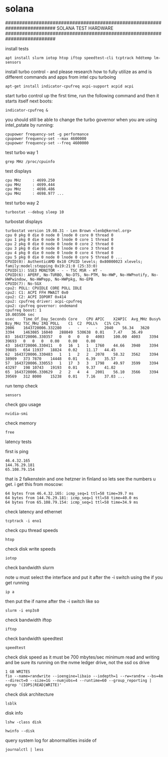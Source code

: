 # solana

##########################################################################
SOLANA TEST HARDWARE 
##########################################################################

install tests

    apt install slurm iotop htop iftop speedtest-cli tcptrack hddtemp lm-sensors

install turbo control - and please research how to fully utilize as amd is different commands and apps from intel cpu turboing

    apt-get install indicator-cpufreq acpi-support acpid acpi

start turbo control up the first time, run the following command and then it starts itself next boots:

    indicator-cpufreq &

you should still be able to change the turbo governor when you are using intel_pstate by running:

    cpupower frequency-set -g performance
    cpupower frequency-set --max 4600000
    cpupower frequency-set --freq 4600000

test turbo way 1

    grep MHz /proc/cpuinfo
    
test displays
    
    cpu MHz		: 4699.250
    cpu MHz		: 4699.444
    cpu MHz		: 4698.486
    cpu MHz		: 4698.977 ...

test turbo way 2

    turbostat --debug sleep 10

turbostat displays

    turbostat version 19.08.31 - Len Brown <lenb@kernel.org>
    cpu 0 pkg 0 die 0 node 0 lnode 0 core 0 thread 0
    cpu 1 pkg 0 die 0 node 0 lnode 0 core 1 thread 0
    cpu 2 pkg 0 die 0 node 0 lnode 0 core 2 thread 0
    cpu 3 pkg 0 die 0 node 0 lnode 0 core 3 thread 0
    cpu 4 pkg 0 die 0 node 0 lnode 0 core 4 thread 0
    cpu 5 pkg 0 die 0 node 0 lnode 0 core 5 thread 0 ...
    CPUID(0): AuthenticAMD 0x10 CPUID levels; 0x80000023 xlevels; family:model:stepping 0x19:21:0 (25:33:0)
    CPUID(1): SSE3 MONITOR - - - TSC MSR - HT -
    CPUID(6): APERF, No-TURBO, No-DTS, No-PTM, No-HWP, No-HWPnotify, No-HWPwindow, No-HWPepp, No-HWPpkg, No-EPB
    CPUID(7): No-SGX
    cpu2: POLL: CPUIDLE CORE POLL IDLE
    cpu2: C1: ACPI FFH MWAIT 0x0
    cpu2: C2: ACPI IOPORT 0x414
    cpu2: cpufreq driver: acpi-cpufreq
    cpu2: cpufreq governor: ondemand
    cpufreq boost: 1
    10.003506 sec
    usec	Time_Of_Day_Seconds	Core	CPU	APIC	X2APIC	Avg_MHz	Busy%	Bzy_MHz	TSC_MHz	IRQ	POLL	C1	C2	POLL%	C1%	C2%
    2006	1643720006.332280	-	-	-	-	2040	56.34	3620	3394	1463085	16040	288049	530638	0.01	7.47	36.49
    83	1643720006.330357	0	0	0	0	4003	100.00	4003	3394	39693	0	0	0	0.00	0.00	0.00
    43	1643720006.330411	0	16	1	1	1760	44.66	3940	3394	39885	654	11937	18824	0.02	11.17	44.45
    62	1643720006.330483	1	1	2	2	2078	58.32	3562	3394	38909	373	7870	14448	0.01	6.39	35.57
    57	1643720006.330553	1	17	3	3	1798	49.97	3599	3394	43297	198	10743	19193	0.01	9.37	41.02
    65	1643720006.330629	2	2	4	4	2001	56.10	3566	3394	39569	312	8000	15238	0.01	7.16	37.03 ...   
    
run temp check 

    sensors
        
check gpu usage

    nvidia-smi

check memory
    
    free    
    
latency tests
        
first is ping
    
    46.4.32.165
    144.76.29.181
    65.108.79.154
    
that is 2 falkenstein and one hetzner in finland so lets see the numbers u get. i get this from moscow:
    
    64 bytes from 46.4.32.165: icmp_seq=1 ttl=58 time=39.7 ms
    64 bytes from 144.76.29.181: icmp_seq=1 ttl=58 time=40.0 ms
    64 bytes from 65.108.79.154: icmp_seq=1 ttl=58 time=34.9 ms    
    
check latency and ethernet

    tcptrack -i eno1

check cpu thread speeds

    htop
    
check disk write speeds
    
    iotop

check bandwidth slurm 

note u must select the interface and put it after the -i switch using the if you get running 

    ip a
    
then put the if name after the -i switch like so    

    slurm -i enp3s0

check bandwidth iftop

    iftop
    
check bandwidth speedtest

    speedtest
            
check disk speed as it must be 700 mbytes/sec minimum read and writing
and be sure its running on the nvme ledger drive, not the ssd os drive

    1 GB WRITES    
    fio --name=randwrite --ioengine=libaio --iodepth=1 --rw=randrw --bs=4m --direct=0 --size=1G --numjobs=4 --runtime=60 --group_reporting | egrep '(IOPS|READ|WRITE)'
    
check disk architecture

    lsblk
    
disk info

    lshw -class disk  

    hwinfo --disk
    
query system log for abnormalities inside of

    journalctl | less

